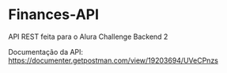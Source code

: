 # Finances-API

API REST feita para o Alura Challenge Backend 2

Documentação da API:
https://documenter.getpostman.com/view/19203694/UVeCPnzs
